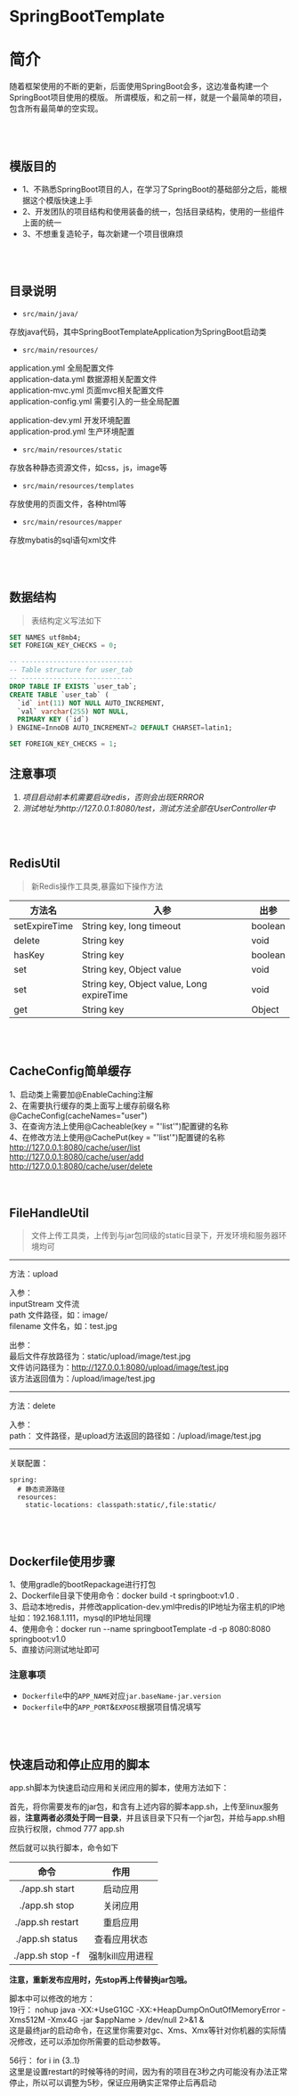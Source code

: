 SpringBootTemplate
==================


# 简介

随着框架使用的不断的更新，后面使用SpringBoot会多，这边准备构建一个SpringBoot项目使用的模版。
所谓模版，和之前一样，就是一个最简单的项目，包含所有最简单的空实现。

<br/>
<br/>

## 模版目的  
- 1、不熟悉SpringBoot项目的人，在学习了SpringBoot的基础部分之后，能根据这个模版快速上手
- 2、开发团队的项目结构和使用装备的统一，包括目录结构，使用的一些组件上面的统一
- 3、不想重复造轮子，每次新建一个项目很麻烦

<br/>
<br/>

## 目录说明  

- `src/main/java/`

存放java代码，其中SpringBootTemplateApplication为SpringBoot启动类

- `src/main/resources/`

application.yml 全局配置文件  
application-data.yml  数据源相关配置文件  
application-mvc.yml  页面mvc相关配置文件  
application-config.yml  需要引入的一些全局配置

application-dev.yml  开发环境配置    
application-prod.yml  生产环境配置

- `src/main/resources/static`

存放各种静态资源文件，如css，js，image等

- `src/main/resources/templates`

存放使用的页面文件，各种html等

- `src/main/resources/mapper`

存放mybatis的sql语句xml文件

<br/>
<br/>

## 数据结构

> 表结构定义写法如下

````sql
SET NAMES utf8mb4;
SET FOREIGN_KEY_CHECKS = 0;

-- ----------------------------
-- Table structure for user_tab
-- ----------------------------
DROP TABLE IF EXISTS `user_tab`;
CREATE TABLE `user_tab` (
  `id` int(11) NOT NULL AUTO_INCREMENT,
  `val` varchar(255) NOT NULL,
  PRIMARY KEY (`id`)
) ENGINE=InnoDB AUTO_INCREMENT=2 DEFAULT CHARSET=latin1;

SET FOREIGN_KEY_CHECKS = 1;
````


## 注意事项

1. _项目启动前本机需要启动redis，否则会出现ERRROR_
2. _测试地址为http://127.0.0.1:8080/test，测试方法全部在UserController中_

<br/>
<br/>



## RedisUtil

> 新Redis操作工具类,暴露如下操作方法

| 方法名        | 入参                                      | 出参    |
| ------------- | ----------------------------------------- | ------- |
| setExpireTime | String key, long timeout                  | boolean |
| delete        | String key                                | void    |
| hasKey        | String key                                | boolean |
| set           | String key, Object value                  | void    |
| set           | String key, Object value, Long expireTime | void    |
| get           | String key                                | Object  |


<br/>
<br/>


## CacheConfig简单缓存
1、启动类上需要加@EnableCaching注解  
2、在需要执行缓存的类上面写上缓存前缀名称  
@CacheConfig(cacheNames="user")  
3、在查询方法上使用@Cacheable(key = "'list'")配置键的名称  
4、在修改方法上使用@CachePut(key = "'list'")配置键的名称  
http://127.0.0.1:8080/cache/user/list  
http://127.0.0.1:8080/cache/user/add  
http://127.0.0.1:8080/cache/user/delete  
<br/>
<br/>

## FileHandleUtil
> 文件上传工具类，上传到与jar包同级的static目录下，开发环境和服务器环境均可
----------
方法：upload  
  
入参：  
inputStream 文件流  
path 文件路径，如：image/  
filename 文件名，如：test.jpg  

出参：  
最后文件存放路径为：static/upload/image/test.jpg  
文件访问路径为：http://127.0.0.1:8080/upload/image/test.jpg  
该方法返回值为：/upload/image/test.jpg    

-----------
方法：delete  

入参：  
path： 文件路径，是upload方法返回的路径如：/upload/image/test.jpg

----------
关联配置：
````
spring:  
  # 静态资源路径
  resources:
    static-locations: classpath:static/,file:static/
````


<br/>
<br/>


## Dockerfile使用步骤   
1、使用gradle的bootRepackage进行打包   
2、Dockerfile目录下使用命令：docker build -t springboot:v1.0 .  
3、启动本地redis，并修改application-dev.yml中redis的IP地址为宿主机的IP地址如：192.168.1.111，mysql的IP地址同理   
4、使用命令：docker run --name springbootTemplate -d -p 8080:8080 springboot:v1.0   
5、直接访问测试地址即可  


### 注意事项

- `Dockerfile`中的`APP_NAME`对应`jar.baseName-jar.version`
- `Dockerfile`中的`APP_PORT`&`EXPOSE`根据项目情况填写

<br/>
<br/>

## 快速启动和停止应用的脚本
app.sh脚本为快速启动应用和关闭应用的脚本，使用方法如下：  

首先，将你需要发布的jar包，和含有上述内容的脚本app.sh，上传至linux服务器，**注意两者必须处于同一目录**，并且该目录下只有一个jar包，并给与app.sh相应执行权限，chmod 777 app.sh

然后就可以执行脚本，命令如下

| 命令 | 作用 |
| :-: | :-: |
| ./app.sh start | 启动应用 |
| ./app.sh stop | 关闭应用 |
| ./app.sh restart | 重启应用 |
| ./app.sh status | 查看应用状态 |
| ./app.sh stop -f | 强制kill应用进程  |

**注意，重新发布应用时，先stop再上传替换jar包哦。**

脚本中可以修改的地方：  
19行： nohup java -XX:+UseG1GC -XX:+HeapDumpOnOutOfMemoryError -Xms512M -Xmx4G -jar $appName > /dev/null 2>&1 &  
这是最终jar的启动命令，在这里你需要对gc、Xms、Xmx等针对你机器的实际情况修改，还可以添加你所需要的启动参数等。  

56行： for i in {3..1}  
这里是设置restart的时候等待的时间，因为有的项目在3秒之内可能没有办法正常停止，所以可以调整为5秒，保证应用确实正常停止后再启动  

